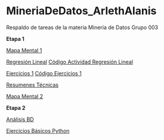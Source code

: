 # MineriaDeDatos_ArlethAlanis
Respaldo de tareas de la materia Minería de Datos Grupo 003

**Etapa 1**

[Mapa Mental 1](https://github.com/ArlethAlanisAguirre/MineriaDeDatos_ArlethAlanis/blob/master/MapaMental_1_1801925.pdf)

[Regresión Lineal](https://github.com/armandios/armando/blob/master/Presentacion_%7BRegresion%7D_%7BN.%20de%20equipo%7D.pdf)
[Código Actividad Regresión Lineal](https://github.com/soloSergioo/Mineria_de_Datos/blob/master/RegresionL_Temp.ipynb)

[Ejercicios 1](https://github.com/OmarAlejandroGarzaEspinosa/MineriaDeDatos_OmarGarza_1931548/blob/master/Ejercicios1_%7B03%7D_%7B03%7D.pdf)
[Código Ejercicios 1](https://github.com/armandios/armando/blob/master/Ejercicios_1.ipynb)

[Resumenes Técnicas](https://github.com/ArlethAlanisAguirre/MineriaDeDatos_ArlethAlanis/blob/master/Resumenes_1801925.pdf)

[Mapa Mental 2](https://github.com/ArlethAlanisAguirre/MineriaDeDatos_ArlethAlanis/blob/master/MapaMental2_1801925.pdf)


**Etapa 2**

[Análisis BD](https://github.com/ArlethAlanisAguirre/MineriaDeDatos_ArlethAlanis/blob/master/AnalisisBD_1801925.pdf)

[Ejercicios Básicos Python](https://github.com/ArlethAlanisAguirre/MineriaDeDatos_ArlethAlanis/blob/master/PythonBasico_1801925.ipynb)
